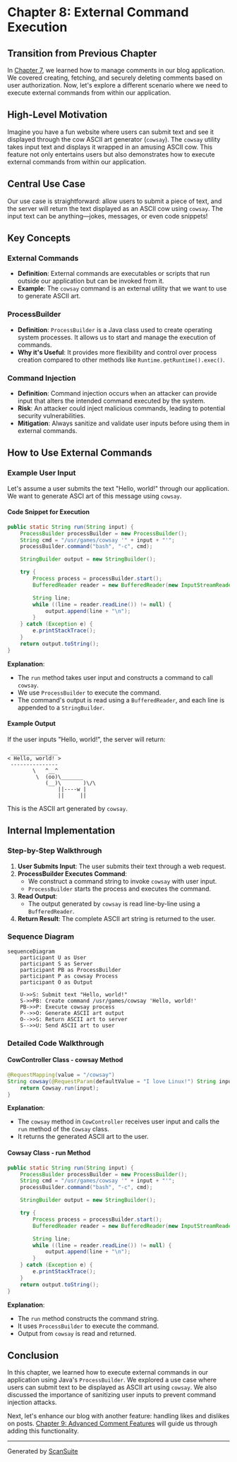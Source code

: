 # Chapter 8: External Command Execution

## Transition from Previous Chapter

In [Chapter 7](07_comment_management.md), we learned how to manage comments in our blog application. We covered creating, fetching, and securely deleting comments based on user authorization. Now, let's explore a different scenario where we need to execute external commands from within our application.

## High-Level Motivation

Imagine you have a fun website where users can submit text and see it displayed through the cow ASCII art generator (`cowsay`). The `cowsay` utility takes input text and displays it wrapped in an amusing ASCII cow. This feature not only entertains users but also demonstrates how to execute external commands from within our application.

## Central Use Case

Our use case is straightforward: allow users to submit a piece of text, and the server will return the text displayed as an ASCII cow using `cowsay`. The input text can be anything—jokes, messages, or even code snippets!

## Key Concepts

### External Commands
- **Definition**: External commands are executables or scripts that run outside our application but can be invoked from it.
- **Example**: The `cowsay` command is an external utility that we want to use to generate ASCII art.

### ProcessBuilder
- **Definition**: `ProcessBuilder` is a Java class used to create operating system processes. It allows us to start and manage the execution of commands.
- **Why it's Useful**: It provides more flexibility and control over process creation compared to other methods like `Runtime.getRuntime().exec()`.

### Command Injection
- **Definition**: Command injection occurs when an attacker can provide input that alters the intended command executed by the system.
- **Risk**: An attacker could inject malicious commands, leading to potential security vulnerabilities.
- **Mitigation**: Always sanitize and validate user inputs before using them in external commands.

## How to Use External Commands

### Example User Input
Let's assume a user submits the text "Hello, world!" through our application. We want to generate ASCI art of this message using `cowsay`.

#### Code Snippet for Execution
```java
public static String run(String input) {
    ProcessBuilder processBuilder = new ProcessBuilder();
    String cmd = "/usr/games/cowsay '" + input + "'";
    processBuilder.command("bash", "-c", cmd);

    StringBuilder output = new StringBuilder();

    try {
        Process process = processBuilder.start();
        BufferedReader reader = new BufferedReader(new InputStreamReader(process.getInputStream()));

        String line;
        while ((line = reader.readLine()) != null) {
            output.append(line + "\n");
        }
    } catch (Exception e) {
        e.printStackTrace();
    }
    return output.toString();
}
```

**Explanation**: 
- The `run` method takes user input and constructs a command to call `cowsay`.
- We use `ProcessBuilder` to execute the command.
- The command's output is read using a `BufferedReader`, and each line is appended to a `StringBuilder`.

#### Example Output
If the user inputs "Hello, world!", the server will return:
```
 _______________
< Hello, world! >
 ---------------
        \   ^__^
         \  (oo)\_______
            (__)\       )\/\
                ||----w |
                ||     ||
```

This is the ASCII art generated by `cowsay`.

## Internal Implementation

### Step-by-Step Walkthrough

1. **User Submits Input**: The user submits their text through a web request.
2. **ProcessBuilder Executes Command**:
   - We construct a command string to invoke `cowsay` with user input.
   - `ProcessBuilder` starts the process and executes the command.
3. **Read Output**:
   - The output generated by `cowsay` is read line-by-line using a `BufferedReader`.
4. **Return Result**: The complete ASCII art string is returned to the user.

### Sequence Diagram

```mermaid
sequenceDiagram
    participant U as User
    participant S as Server
    participant PB as ProcessBuilder
    participant P as cowsay Process
    participant O as Output

    U->>S: Submit text "Hello, world!"
    S->>PB: Create command /usr/games/cowsay 'Hello, world!'
    PB->>P: Execute cowsay process
    P-->>O: Generate ASCII art output
    O-->>S: Return ASCII art to server
    S-->>U: Send ASCII art to user
```

### Detailed Code Walkthrough

#### CowController Class - cowsay Method
```java
@RequestMapping(value = "/cowsay")
String cowsay(@RequestParam(defaultValue = "I love Linux!") String input) {
    return Cowsay.run(input);
}
```
**Explanation**: 
- The `cowsay` method in `CowController` receives user input and calls the `run` method of the `Cowsay` class.
- It returns the generated ASCII art to the user.

#### Cowsay Class - run Method
```java
public static String run(String input) {
    ProcessBuilder processBuilder = new ProcessBuilder();
    String cmd = "/usr/games/cowsay '" + input + "'";
    processBuilder.command("bash", "-c", cmd);

    StringBuilder output = new StringBuilder();

    try {
        Process process = processBuilder.start();
        BufferedReader reader = new BufferedReader(new InputStreamReader(process.getInputStream()));

        String line;
        while ((line = reader.readLine()) != null) {
            output.append(line + "\n");
        }
    } catch (Exception e) {
        e.printStackTrace();
    }
    return output.toString();
}
```
**Explanation**: 
- The `run` method constructs the command string.
- It uses `ProcessBuilder` to execute the command.
- Output from `cowsay` is read and returned.

## Conclusion

In this chapter, we learned how to execute external commands in our application using Java's `ProcessBuilder`. We explored a use case where users can submit text to be displayed as ASCII art using `cowsay`. We also discussed the importance of sanitizing user inputs to prevent command injection attacks.

Next, let's enhance our blog with another feature: handling likes and dislikes on posts. [Chapter 9: Advanced Comment Features](09_advanced_comment_features.md) will guide us through adding this functionality.

---

Generated by [ScanSuite](https://scansuite.gitbook.io/scansuite)